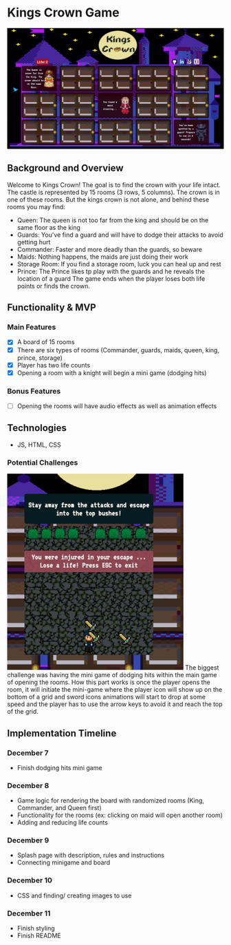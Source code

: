 # Kings Crown Game 
<img src="/src/images/readme.png"/>

## Background and Overview
Welcome to Kings Crown! The goal is to find the crown with your life intact. The castle is represented by 15 rooms (3 rows, 5 columns). The crown is in one of these rooms. But the kings crown is not alone, and behind these rooms you may find:
- Queen: The queen is not too far from the king and should be on the same floor as the king
- Guards: You've find a guard and will have to dodge their attacks to avoid getting hurt
- Commander: Faster and more deadly than the guards, so beware
- Maids: Nothing happens, the maids are just doing their work
- Storage Room: If you find a storage room, luck you can heal up and rest
- Prince: The Prince likes tp play with the guards and he reveals the location of a guard 
The game ends when the player loses both life points or finds the crown.

## Functionality & MVP
### Main Features
- [x] A board of 15 rooms
- [x] There are six types of rooms (Commander, guards, maids, queen, king, prince, storage)
- [x] Player has two life counts
- [x] Opening a room with a knight will begin a mini game (dodging hits)
### Bonus Features
- [ ] Opening the rooms will have audio effects as well as animation effects

## Technologies
- JS, HTML, CSS

### Potential Challenges
<img src="/src/images/readme-dodge.png"/>
The biggest challenge was having the mini game of dodging hits within the main game of opening the rooms. How this part works is once the player opens the room, it will initiate the mini-game where the player icon will show up on the bottom of a grid and sword icons animations will start to drop at some speed and the player has to use the arrow keys to avoid it and reach the top of the grid.

## Implementation Timeline
### December 7
* Finish dodging hits mini game 

### December 8
* Game logic for rendering the board with randomized rooms (King, Commander, and Queen first)
* Functionality for the rooms (ex: clicking on maid will open another room)
* Adding and reducing life counts 

### December 9
* Splash page with description, rules and instructions
* Connecting minigame and board

### December 10
* CSS and finding/ creating images to use

### December 11
* Finish styling
* Finish README


